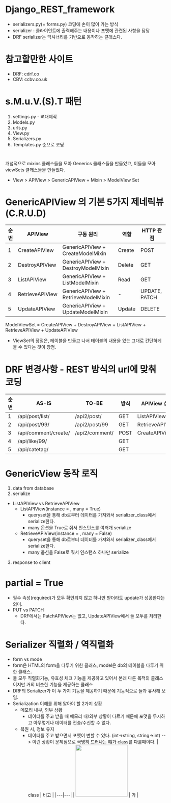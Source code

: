 # Django_REST_framework
  - serializers.py(= forms.py) 코딩에 손이 많이 가는 방식
  - serializer : 클라이언트에 출력해주는 내용이나 포맷에 관련된 사항을 담당
  - DRF serializer는 딕셔너리를 기반으로 동작하는 클래스다.

# 참고할만한 사이트
  - DRF: cdrf.co
  - CBV: ccbv.co.uk

# s.M.u.V.(S).T 패턴
1. settings.py - 뼈대제작
2. Models.py
3. urls.py
4. View.py
5. Serializers.py
6. Templates.py
순으로 코딩

#
개념적으로 mixins 클래스들을 모아 Generics 클래스들을 만들었고, 이들을 모아 viewSets 클래스들을 만들었다.
- View > APIView > GenericAPIView + Mixin > ModelView Set
# 

# GenericAPIView 의 기본 5가지 제네릭뷰 (C.R.U.D)
| 순번 | APIView | 구동 원리 | 역할 | HTTP 관점 |
|---|---|---|---|---|
| 1 | CreateAPIView|GenericAPIView + CreateModelMixin | Create | POST |
| 2 | DestroyAPIView|GenericAPIView + DestroyModelMixin | Delete | GET |
| 3 | ListAPIView|GenericAPIView + ListModelMixin | Read | GET |
| 4 | RetrieveAPIView|GenericAPIView + RetrieveModelMixin | - | UPDATE, PATCH |
| 5 | UpdateAPIView|GenericAPIView + UpdateModelMixin | Update | DELETE |

ModelViewSet = CreateAPIView + DestroyAPIView + ListAPIView + RetrieveAPIView + UpdateAPIView
  - ViewSet의 장점은, 테이블을 만들고 나서 테이블의 내용을 있는 그대로 간단하게 볼 수 있다는 것이 장점.
#

# DRF 변경사항 - REST 방식의 url에 맞춰 코딩
| 순번 | AS-IS | TO-BE | 방식 | APIView 상속 |
|---|---|---|---|---|
| 1 | /api/post/list/ | /api2/post/ | GET | ListAPIView |
| 2 | /api/post/99/ | /api2/post/99 | GET | RetrieveAPIView |
| 3 | /api/comment/create/ | /api2/comment/ | POST | CreateAPIView |
| 4 | /api/like/99/ |  | GET |  |
| 5 | /api/catetag/ |  | GET |  |


# GenericView 동작 로직
1. data from database
2. serialize
  - ListAPIView vs RetrieveAPIView
    - ListAPIView(instance = , many = True)
        - queryset을 통해 db로부터 데이터를 가져와서 serializer_class에서 serialize한다.
        - many 옵션을 True로 줘서 인스턴스를 여러개 serialize
    - RetrieveAPIView(instance = , many = False)
        - queryset을 통해 db로부터 데이터를 가져와서 serializer_class에서 serialize한다.
        - many 옵션을 False로 줘서 인스턴스 하나만 serialize
3. response to client


# partial = True
  - 필수 속성(required)가 모두 확인되지 않고 하나만 받더라도 update가 성공한다는 의미.
  - PUT vs PATCH
    - DRF에서는 PatchAPIView는 없고, UpdateAPIView에서 둘 모두를 처리한다.


# Serializer 직렬화 / 역직렬화
  - form vs mode
  - form은 HTML의 form을 다루기 위한 클래스, model은 db의 테이블을 다루기 위한 클래스.
  - 둘 모두 직렬화기능, 유효성 체크 기능을 제공하고 있어서 본래 다른 목적의 클래스이지만 거의 비슷한 기능을 제공하는 클래스
  - DRF의 Serializer가 이 두 가지 기능을 제공하기 때문에 기능적으로 둘과 유사해 보임.
  - Serialization 이해를 위해 알아야 할 2가지 상황
    - 메모리 내부, 외부 상황
        - 데이터를 주고 받을 때 메모리 내/외부 상황이 다르기 때문에 포맷을 무시하고 아무렇게나 데이터를 전송/수신할 수 없다.
    - 복원 시, 정보 유지
        - 데이터를 주고 받으면서 포맷이 변할 수 있다. (int->string, string->int)
        --> 이런 상황이 문제점으로 극명히 드러나는 떄가 class를 다룰때이다.
        | class | 비고 |
        |---|---|
        | <img width="163" src="https://github.com/FutureMaker0/Django_REST_framework/assets/120623320/85f4ad27-deef-4a50-b4a2-c5b8cc053270"> | 가 |


